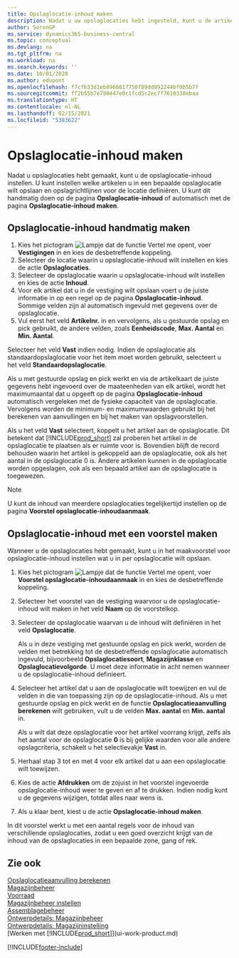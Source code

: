 ```yaml
---
title: Opslaglocatie-inhoud maken
description: Nadat u uw opslaglocaties hebt ingesteld, kunt u de artikelen specificeren die u erin wilt opslaan, en regels instellen die bepalen hoe vaak opslaglocaties worden bijgevuld.
author: SorenGP
ms.service: dynamics365-business-central
ms.topic: conceptual
ms.devlang: na
ms.tgt_pltfrm: na
ms.workload: na
ms.search.keywords: ''
ms.date: 10/01/2020
ms.author: edupont
ms.openlocfilehash: f7cfb33d1eb8966817750f89dd992244bf0b5b7f
ms.sourcegitcommit: ff2b55b7e790447e0c1fcd5c2ec7f7610338ebaa
ms.translationtype: HT
ms.contentlocale: nl-NL
ms.lasthandoff: 02/15/2021
ms.locfileid: "5383622"
---
```

# <a name="create-bin-contents"></a>Opslaglocatie-inhoud maken

Nadat u opslaglocaties hebt gemaakt, kunt u de opslaglocatie-inhoud instellen. U kunt instellen welke artikelen u in een bepaalde opslaglocatie wilt opslaan en opslagrichtlijnen voor de locatie definiëren. U kunt dit handmatig doen op de pagina **Opslaglocatie-inhoud** of automatisch met de pagina **Opslaglocatie-inhoud maken**.

## <a name="to-create-bin-content-manually"></a>Opslaglocatie-inhoud handmatig maken

1. Kies het pictogram ![Lampje dat de functie Vertel me opent](media/ui-search/search_small.png "Vertel me wat u wilt doen"), voer **Vestigingen** in en kies de desbetreffende koppeling.  
2. Selecteer de locatie waarin u opslaglocatie-inhoud wilt instellen en kies de actie **Opslaglocaties**.  
3. Selecteer de opslaglocatie waarin u opslaglocatie-inhoud wilt instellen en kies de actie **Inhoud**.  
4. Voor elk artikel dat u in de vestiging wilt opslaan voert u de juiste informatie in op een regel op de pagina **Opslaglocatie-inhoud**. Sommige velden zijn al automatisch ingevuld met gegevens over de opslaglocatie.  
5. Vul eerst het veld **Artikelnr.** in en vervolgens, als u gestuurde opslag en pick gebruikt, de andere velden, zoals **Eenheidscode**, **Max. Aantal** en **Min. Aantal**.  

Selecteer het veld **Vast** indien nodig. Indien de opslaglocatie als standaardopslaglocatie voor het item moet worden gebruikt, selecteert u het veld **Standaardopslaglocatie**.  

Als u met gestuurde opslag en pick werkt en via de artikelkaart de juiste gegevens hebt ingevoerd over de maateenheden van elk artikel, wordt het maximumaantal dat u opgeeft op de pagina **Opslaglocatie-inhoud** automatisch vergeleken met de fysieke capaciteit van de opslaglocatie. Vervolgens worden de minimum- en maximumwaarden gebruikt bij het berekenen van aanvullingen en bij het maken van opslagvoorstellen.  

Als u het veld **Vast** selecteert, koppelt u het artikel aan de opslaglocatie. Dit betekent dat [!INCLUDE[prod_short](includes/prod_short.md)] zal proberen het artikel in de opslaglocatie te plaatsen als er ruimte voor is. Bovendien blijft de record behouden waarin het artikel is gekoppeld aan de opslaglocatie, ook als het aantal in de opslaglocatie 0 is. Andere artikelen kunnen in de opslaglocatie worden opgeslagen, ook als een bepaald artikel aan de opslaglocatie is toegewezen.  

> [!NOTE]  
> U kunt de inhoud van meerdere opslaglocaties tegelijkertijd instellen op de pagina **Voorstel opslaglocatie-inhoudaanmaak**.  

## <a name="to-create-bin-content-with-a-worksheet"></a>Opslaglocatie-inhoud met een voorstel maken

Wanneer u de opslaglocaties hebt gemaakt, kunt u in het maakvoorstel voor opslaglocatie-inhoud instellen wat u in per opslaglocatie wilt opslaan.

1. Kies het pictogram ![Lampje dat de functie Vertel me opent](media/ui-search/search_small.png "Vertel me wat u wilt doen"), voer **Voorstel opslaglocatie-inhoudaanmaak** in en kies de desbetreffende koppeling.  
2. Selecteer het voorstel van de vestiging waarvoor u de opslaglocatie-inhoud wilt maken in het veld **Naam** op de voorstelkop.  
3. Selecteer de opslaglocatie waarvan u de inhoud wilt definiëren in het veld **Opslaglocatie**.  

    Als u in deze vestiging met gestuurde opslag en pick werkt, worden de velden met betrekking tot de desbetreffende opslaglocatie automatisch ingevuld, bijvoorbeeld **Opslaglocatiesoort**, **Magazijnklasse** en **Opslaglocatievolgorde**. U moet deze informatie in acht nemen wanneer u de opslaglocatie-inhoud definieert.  
4. Selecteer het artikel dat u aan de opslaglocatie wilt toewijzen en vul de velden in die van toepassing zijn op de opslaglocatie-inhoud. Als u met gestuurde opslag en pick werkt en de functie **Opslaglocatieaanvulling berekenen** wilt gebruiken, vult u de velden **Max. aantal** en **Min. aantal** in.  

    Als u wilt dat deze opslaglocatie voor het artikel voorrang krijgt, zelfs als het aantal voor de opslaglocatie **0** is bij gelijke waarden voor alle andere opslagcriteria, schakelt u het selectievakje **Vast** in.  
5. Herhaal stap 3 tot en met 4 voor elk artikel dat u aan een opslaglocatie wilt toewijzen.  
6. Kies de actie **Afdrukken** om de zojuist in het voorstel ingevoerde opslaglocatie-inhoud weer te geven en af te drukken. Indien nodig kunt u de gegevens wijzigen, totdat alles naar wens is.  
7. Als u klaar bent, kiest u de actie **Opslaglocatie-inhoud maken**.  

In dit voorstel werkt u met een aantal regels voor de inhoud van verschillende opslaglocaties, zodat u een goed overzicht krijgt van de inhoud van de opslaglocaties in een bepaalde zone, gang of rek.  

## <a name="see-also"></a>Zie ook

[Opslaglocatieaanvulling berekenen](warehouse-how-to-calculate-bin-replenishment.md)  
[Magazijnbeheer](warehouse-manage-warehouse.md)  
[Voorraad](inventory-manage-inventory.md)  
[Magazijnbeheer instellen](warehouse-setup-warehouse.md)  
[Assemblagebeheer](assembly-assemble-items.md)  
[Ontwerpdetails: Magazijnbeheer](design-details-warehouse-management.md)  
[Ontwerpdetails: Magazijninstelling](design-details-warehouse-setup.md)  
[Werken met [!INCLUDE[prod_short](includes/prod_short.md)]](ui-work-product.md)


[!INCLUDE[footer-include](includes/footer-banner.md)]